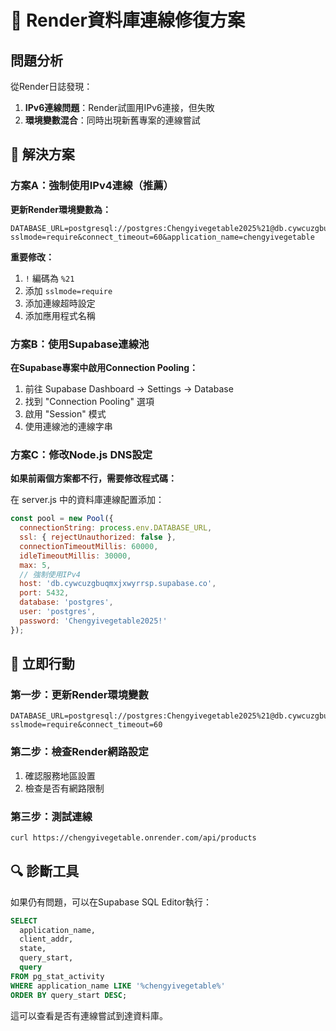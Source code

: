 # 🔧 Render資料庫連線修復方案

## 問題分析
從Render日誌發現：
1. **IPv6連線問題**：Render試圖用IPv6連接，但失敗
2. **環境變數混合**：同時出現新舊專案的連線嘗試

## 🎯 解決方案

### 方案A：強制使用IPv4連線（推薦）

**更新Render環境變數為：**
```
DATABASE_URL=postgresql://postgres:Chengyivegetable2025%21@db.cywcuzgbuqmxjxwyrrsp.supabase.co:5432/postgres?sslmode=require&connect_timeout=60&application_name=chengyivegetable
```

**重要修改：**
1. `!` 編碼為 `%21`
2. 添加 `sslmode=require`
3. 添加連線超時設定
4. 添加應用程式名稱

### 方案B：使用Supabase連線池

**在Supabase專案中啟用Connection Pooling：**
1. 前往 Supabase Dashboard → Settings → Database
2. 找到 "Connection Pooling" 選項
3. 啟用 "Session" 模式
4. 使用連線池的連線字串

### 方案C：修改Node.js DNS設定

**如果前兩個方案都不行，需要修改程式碼：**

在 server.js 中的資料庫連線配置添加：
```javascript
const pool = new Pool({
  connectionString: process.env.DATABASE_URL,
  ssl: { rejectUnauthorized: false },
  connectionTimeoutMillis: 60000,
  idleTimeoutMillis: 30000,
  max: 5,
  // 強制使用IPv4
  host: 'db.cywcuzgbuqmxjxwyrrsp.supabase.co',  
  port: 5432,
  database: 'postgres',
  user: 'postgres',
  password: 'Chengyivegetable2025!'
});
```

## 🚀 立即行動

### 第一步：更新Render環境變數
```
DATABASE_URL=postgresql://postgres:Chengyivegetable2025%21@db.cywcuzgbuqmxjxwyrrsp.supabase.co:5432/postgres?sslmode=require&connect_timeout=60
```

### 第二步：檢查Render網路設定
1. 確認服務地區設置
2. 檢查是否有網路限制

### 第三步：測試連線
```bash
curl https://chengyivegetable.onrender.com/api/products
```

## 🔍 診斷工具

如果仍有問題，可以在Supabase SQL Editor執行：
```sql
SELECT 
  application_name, 
  client_addr, 
  state, 
  query_start,
  query
FROM pg_stat_activity 
WHERE application_name LIKE '%chengyivegetable%'
ORDER BY query_start DESC;
```

這可以查看是否有連線嘗試到達資料庫。